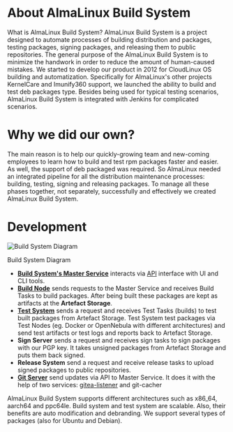 # About AlmaLinux Build System

What is AlmaLinux Build System? AlmaLinux Build System is a project designed to automate processes of building distribution and packages, testing packages, signing packages, and releasing them to public repositories.
The general purpose of the AlmaLinux Build System is to minimize the handwork in order to reduce the amount of human-caused mistakes.
We started to develop our product in 2012 for CloudLinux OS building and automatization. Specifically for AlmaLinux's other projects KernelCare and Imunify360 support, we launched the ability to build and test deb packages type.
Besides being used for typical testing scenarios, AlmaLinux Build System is integrated with Jenkins for complicated scenarios. 

# Why we did our own?

The main reason is to help our quickly-growing team and new-coming employees to learn how to build and test rpm packages faster and easier. 
As well, the support of deb packaged was required. So AlmaLinux needed an integrated pipeline for all the distribution maintenance processes: building, testing, signing and releasing packages. To manage all these phases together, not separately, successfully and effectively we created AlmaLinux Build System.

# Development 

![Build System Diagram](https://i.imgur.com/rfhuttk.jpg)

Build System Diagram

* [**Build System's Master Service**](https://github.com/AlmaLinux/build-system) interacts via [API](https://github.com/AlmaLinux/albs-web-server) interface with UI and CLI tools. 
* [**Build Node**](https://github.com/AlmaLinux/albs-node) sends requests to the Master Service and receives Build Tasks to build packages. After being built these packages are kept as artifacts at the **Artefact Storage**. 
* [**Test System**](https://github.com/AlmaLinux/alts) sends a request and receives Test Tasks (builds) to test built packages from Artefact Storage. Test System test packages via Test Nodes (eg. Docker or OpenNebula with different architectures) and send test artifacts or test logs and reports back to Artefact Storage.
* **Sign Server** sends a request and receives sign tasks to sign packages with our PGP key. It takes unsigned packages from Artefact Storage and puts them back signed.
* **Release System** send a request and receive release tasks to upload signed packages to public repositories.
* [**Git Server**](git.almalinux.org) send updates via API to Master Service. It does it with the help of two services: [gitea-listener](https://github.com/AlmaLinux/gitea-listener) and git-cacher

AlmaLinux Build System supports different architectures such as x86_64, aarch64 and ppc64le. 
Build system and test system are scalable. Also, their benefits are auto modification and debranding. 
We support several types of packages (also for Ubuntu and Debian).